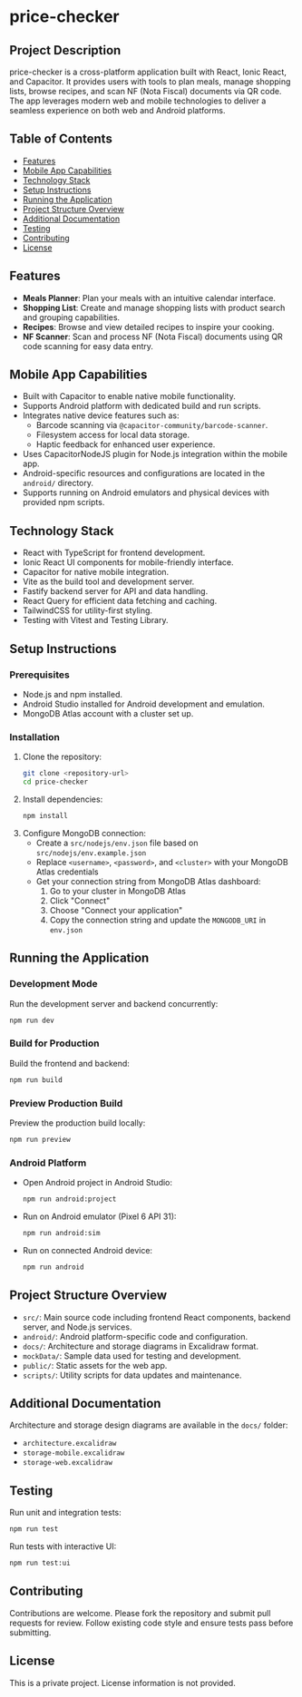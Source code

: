 # price-checker

## Project Description

price-checker is a cross-platform application built with React, Ionic React, and Capacitor. It provides users with tools to plan meals, manage shopping lists, browse recipes, and scan NF (Nota Fiscal) documents via QR code. The app leverages modern web and mobile technologies to deliver a seamless experience on both web and Android platforms.

## Table of Contents

- [Features](#features)
- [Mobile App Capabilities](#mobile-app-capabilities)
- [Technology Stack](#technology-stack)
- [Setup Instructions](#setup-instructions)
- [Running the Application](#running-the-application)
- [Project Structure Overview](#project-structure-overview)
- [Additional Documentation](#additional-documentation)
- [Testing](#testing)
- [Contributing](#contributing)
- [License](#license)

## Features

- **Meals Planner**: Plan your meals with an intuitive calendar interface.
- **Shopping List**: Create and manage shopping lists with product search and grouping capabilities.
- **Recipes**: Browse and view detailed recipes to inspire your cooking.
- **NF Scanner**: Scan and process NF (Nota Fiscal) documents using QR code scanning for easy data entry.

## Mobile App Capabilities

- Built with Capacitor to enable native mobile functionality.
- Supports Android platform with dedicated build and run scripts.
- Integrates native device features such as:
  - Barcode scanning via `@capacitor-community/barcode-scanner`.
  - Filesystem access for local data storage.
  - Haptic feedback for enhanced user experience.
- Uses CapacitorNodeJS plugin for Node.js integration within the mobile app.
- Android-specific resources and configurations are located in the `android/` directory.
- Supports running on Android emulators and physical devices with provided npm scripts.

## Technology Stack

- React with TypeScript for frontend development.
- Ionic React UI components for mobile-friendly interface.
- Capacitor for native mobile integration.
- Vite as the build tool and development server.
- Fastify backend server for API and data handling.
- React Query for efficient data fetching and caching.
- TailwindCSS for utility-first styling.
- Testing with Vitest and Testing Library.

## Setup Instructions

### Prerequisites

- Node.js and npm installed.
- Android Studio installed for Android development and emulation.
- MongoDB Atlas account with a cluster set up.

### Installation

1. Clone the repository:
   ```bash
   git clone <repository-url>
   cd price-checker
   ```
2. Install dependencies:
   ```bash
   npm install
   ```
3. Configure MongoDB connection:
   - Create a `src/nodejs/env.json` file based on `src/nodejs/env.example.json`
   - Replace `<username>`, `<password>`, and `<cluster>` with your MongoDB Atlas credentials
   - Get your connection string from MongoDB Atlas dashboard:
     1. Go to your cluster in MongoDB Atlas
     2. Click "Connect"
     3. Choose "Connect your application"
     4. Copy the connection string and update the `MONGODB_URI` in `env.json`

## Running the Application

### Development Mode

Run the development server and backend concurrently:

```bash
npm run dev
```

### Build for Production

Build the frontend and backend:

```bash
npm run build
```

### Preview Production Build

Preview the production build locally:

```bash
npm run preview
```

### Android Platform

- Open Android project in Android Studio:
  ```bash
  npm run android:project
  ```
- Run on Android emulator (Pixel 6 API 31):
  ```bash
  npm run android:sim
  ```
- Run on connected Android device:
  ```bash
  npm run android
  ```

## Project Structure Overview

- `src/`: Main source code including frontend React components, backend server, and Node.js services.
- `android/`: Android platform-specific code and configuration.
- `docs/`: Architecture and storage diagrams in Excalidraw format.
- `mockData/`: Sample data used for testing and development.
- `public/`: Static assets for the web app.
- `scripts/`: Utility scripts for data updates and maintenance.

## Additional Documentation

Architecture and storage design diagrams are available in the `docs/` folder:

- `architecture.excalidraw`
- `storage-mobile.excalidraw`
- `storage-web.excalidraw`

## Testing

Run unit and integration tests:

```bash
npm run test
```

Run tests with interactive UI:

```bash
npm run test:ui
```

## Contributing

Contributions are welcome. Please fork the repository and submit pull requests for review. Follow existing code style and ensure tests pass before submitting.

## License

This is a private project. License information is not provided.
